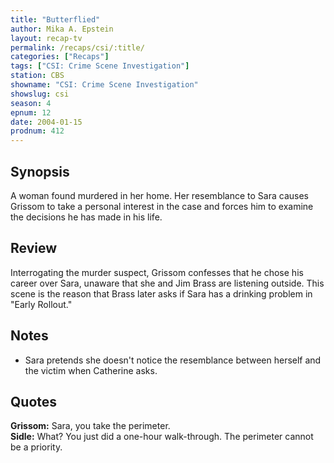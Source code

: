 ```yaml
---
title: "Butterflied"
author: Mika A. Epstein
layout: recap-tv
permalink: /recaps/csi/:title/
categories: ["Recaps"]
tags: ["CSI: Crime Scene Investigation"]
station: CBS
showname: "CSI: Crime Scene Investigation"
showslug: csi
season: 4
epnum: 12
date: 2004-01-15
prodnum: 412  
---
```


## Synopsis

A woman found murdered in her home. Her resemblance to Sara causes Grissom to take a personal interest in the case and forces him to examine the decisions he has made in his life.

## Review

Interrogating the murder suspect, Grissom confesses that he chose his career over Sara, unaware that she and Jim Brass are listening outside. This scene is the reason that Brass later asks if Sara has a drinking problem in "Early Rollout."

## Notes

* Sara pretends she doesn't notice the resemblance between herself and the victim when Catherine asks.

## Quotes

**Grissom:** Sara, you take the perimeter.  
**Sidle:** What? You just did a one-hour walk-through. The perimeter cannot be a priority.
